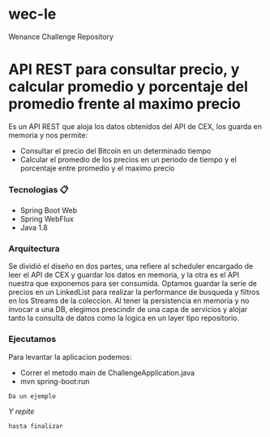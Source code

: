 # wec-le
Wenance Challenge Repository

# API REST para consultar precio, y calcular promedio y porcentaje del promedio frente al maximo precio

Es un API REST que aloja los datos obtenidos del API de CEX, los guarda en memoria y nos permite: 
* Consultar el precio del Bitcoin en un determinado tiempo
* Calcular el promedio de los precios en un periodo de tiempo y el porcentaje entre promedio y el maximo precio



### Tecnologias 📋

* Spring Boot Web
* Spring WebFlux
* Java 1.8

### Arquitectura

Se dividió el diseño en dos partes, una refiere al scheduler encargado
de leer el API de CEX y guardar los datos en memoria, y la otra es el API
nuestra que exponemos para ser consumida.
Optamos guardar la serie de precios en un LinkedList para realizar la performance
de busqueda y filtros en los Streams de la coleccion.
Al tener la persistencia en memoria y no invocar a una DB, elegimos prescindir de una
capa de servicios y alojar tanto la consulta de datos como la logica en un layer tipo
repositorio. 

### Ejecutamos

Para levantar la aplicacion podemos: 
	
* Correr el metodo main de ChallengeApplication.java
* mvn spring-boot:run



```
Da un ejemplo
```

_Y repite_

```
hasta finalizar
```

